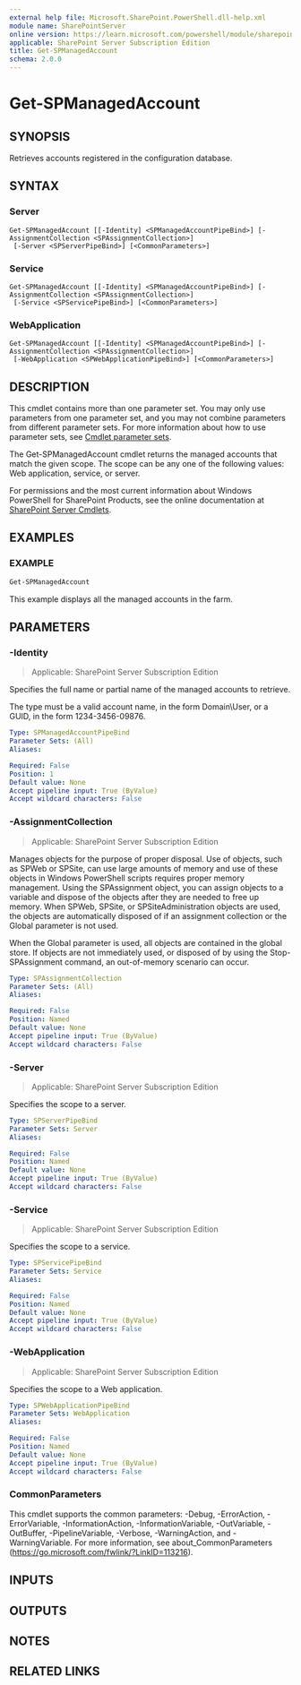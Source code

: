 ```yaml
---
external help file: Microsoft.SharePoint.PowerShell.dll-help.xml
module name: SharePointServer
online version: https://learn.microsoft.com/powershell/module/sharepoint-server/get-spmanagedaccount
applicable: SharePoint Server Subscription Edition
title: Get-SPManagedAccount
schema: 2.0.0
---
```


# Get-SPManagedAccount

## SYNOPSIS

Retrieves accounts registered in the configuration database.


## SYNTAX

### Server
```
Get-SPManagedAccount [[-Identity] <SPManagedAccountPipeBind>] [-AssignmentCollection <SPAssignmentCollection>]
 [-Server <SPServerPipeBind>] [<CommonParameters>]
```

### Service
```
Get-SPManagedAccount [[-Identity] <SPManagedAccountPipeBind>] [-AssignmentCollection <SPAssignmentCollection>]
 [-Service <SPServicePipeBind>] [<CommonParameters>]
```

### WebApplication
```
Get-SPManagedAccount [[-Identity] <SPManagedAccountPipeBind>] [-AssignmentCollection <SPAssignmentCollection>]
 [-WebApplication <SPWebApplicationPipeBind>] [<CommonParameters>]
```

## DESCRIPTION
This cmdlet contains more than one parameter set.
You may only use parameters from one parameter set, and you may not combine parameters from different parameter sets.
For more information about how to use parameter sets, see [Cmdlet parameter sets](https://learn.microsoft.com/powershell/scripting/developer/cmdlet/cmdlet-parameter-sets).

The Get-SPManagedAccount cmdlet returns the managed accounts that match the given scope.
The scope can be any one of the following values: Web application, service, or server.

For permissions and the most current information about Windows PowerShell for SharePoint Products, see the online documentation at [SharePoint Server Cmdlets](https://learn.microsoft.com/powershell/sharepoint/sharepoint-server/sharepoint-server-cmdlets).

## EXAMPLES

### EXAMPLE
```powershell
Get-SPManagedAccount
```

This example displays all the managed accounts in the farm.

## PARAMETERS

### -Identity

> Applicable: SharePoint Server Subscription Edition

Specifies the full name or partial name of the managed accounts to retrieve.

The type must be a valid account name, in the form Domain\User, or a GUID, in the form 1234-3456-09876.

```yaml
Type: SPManagedAccountPipeBind
Parameter Sets: (All)
Aliases:

Required: False
Position: 1
Default value: None
Accept pipeline input: True (ByValue)
Accept wildcard characters: False
```

### -AssignmentCollection

> Applicable: SharePoint Server Subscription Edition

Manages objects for the purpose of proper disposal.
Use of objects, such as SPWeb or SPSite, can use large amounts of memory and use of these objects in Windows PowerShell scripts requires proper memory management.
Using the SPAssignment object, you can assign objects to a variable and dispose of the objects after they are needed to free up memory.
When SPWeb, SPSite, or SPSiteAdministration objects are used, the objects are automatically disposed of if an assignment collection or the Global parameter is not used.

When the Global parameter is used, all objects are contained in the global store.
If objects are not immediately used, or disposed of by using the Stop-SPAssignment command, an out-of-memory scenario can occur.

```yaml
Type: SPAssignmentCollection
Parameter Sets: (All)
Aliases:

Required: False
Position: Named
Default value: None
Accept pipeline input: True (ByValue)
Accept wildcard characters: False
```

### -Server

> Applicable: SharePoint Server Subscription Edition

Specifies the scope to a server.

```yaml
Type: SPServerPipeBind
Parameter Sets: Server
Aliases:

Required: False
Position: Named
Default value: None
Accept pipeline input: True (ByValue)
Accept wildcard characters: False
```

### -Service

> Applicable: SharePoint Server Subscription Edition

Specifies the scope to a service.

```yaml
Type: SPServicePipeBind
Parameter Sets: Service
Aliases:

Required: False
Position: Named
Default value: None
Accept pipeline input: True (ByValue)
Accept wildcard characters: False
```

### -WebApplication

> Applicable: SharePoint Server Subscription Edition

Specifies the scope to a Web application.

```yaml
Type: SPWebApplicationPipeBind
Parameter Sets: WebApplication
Aliases:

Required: False
Position: Named
Default value: None
Accept pipeline input: True (ByValue)
Accept wildcard characters: False
```

### CommonParameters
This cmdlet supports the common parameters: -Debug, -ErrorAction, -ErrorVariable, -InformationAction, -InformationVariable, -OutVariable, -OutBuffer, -PipelineVariable, -Verbose, -WarningAction, and -WarningVariable. For more information, see about_CommonParameters (https://go.microsoft.com/fwlink/?LinkID=113216).

## INPUTS

## OUTPUTS

## NOTES

## RELATED LINKS
